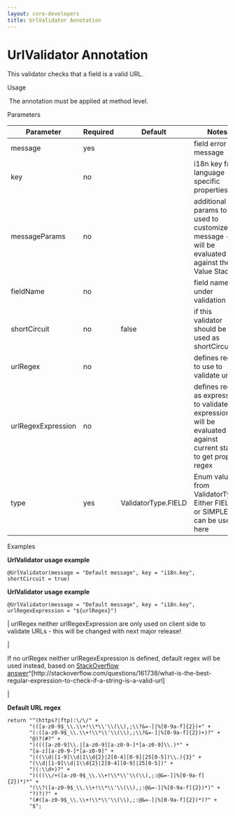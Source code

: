 ```yaml
---
layout: core-developers
title: UrlValidator Annotation
---
```


# UrlValidator Annotation

This validator checks that a field is a valid URL\.

Usage

  The annotation must be applied at method level\.

Parameters

| Parameter|Required|Default|Notes|
|----------|--------|-------|-----|
|message|yes| |field error message|
|key|no| |i18n key from language specific properties file|
|messageParams|no| |additional params to be used to customize message \- will be evaluated against the Value Stack|
|fieldName|no| |field name under validation|
|shortCircuit|no|false|if this validator should be used as shortCircuit|
|urlRegex|no| |defines regex to use to validate url|
|urlRegexExpression|no| |defines regex as expression to validate url, expression will be evaluated against current stack to get proper regex|
|type|yes|ValidatorType\.FIELD|Enum value from ValidatorType\. Either FIELD or SIMPLE can be used here|

Examples

**UrlValidator usage example**


~~~~~~~
@UrlValidator(message = "Default message", key = "i18n.key", shortCircuit = true)
~~~~~~~

**UrlValidator usage example**


~~~~~~~
@UrlValidator(message = "Default message", key = "i18n.key", urlRegexExpression = "${urlRegex}")
~~~~~~~



| urlRegex  neither urlRegexExpression are only used on client side to validate URLs \- this will be changed with next major release\!

| 


If no urlRegex neither urlRegexExpression is defined, default regex will be used instead, based on [StackOverflow answer](http://stackoverflow\.com/questions/161738/what\-is\-the\-best\-regular\-expression\-to\-check\-if\-a\-string\-is\-a\-valid\-url)^[http://stackoverflow\.com/questions/161738/what\-is\-the\-best\-regular\-expression\-to\-check\-if\-a\-string\-is\-a\-valid\-url]

| 

**Default URL regex**


~~~~~~~
return "^(https?|ftp):\/\/" +
       "(([a-z0-9$_\\.\\+!\\*\\'\\(\\),;\\?&=-]|%[0-9a-f]{2})+" +
       "(:([a-z0-9$_\\.\\+!\\*\\'\\(\\),;\\?&=-]|%[0-9a-f]{2})+)?" +
       "@)?(#?" +
       ")((([a-z0-9]\\.|[a-z0-9][a-z0-9-]*[a-z0-9]\\.)*" +
       "[a-z][a-z0-9-]*[a-z0-9]" +
       "|((\\d|[1-9]\\d|1\\d{2}|2[0-4][0-9]|25[0-5])\\.){3}" +
       "(\\d|[1-9]\\d|1\\d{2}|2[0-4][0-9]|25[0-5])" +
       ")(:\\d+)?" +
       ")(((\\/+([a-z0-9$_\\.\\+!\\*\\'\\(\\),;:@&=-]|%[0-9a-f]{2})*)*" +
       "(\\?([a-z0-9$_\\.\\+!\\*\\'\\(\\),;:@&=-]|%[0-9a-f]{2})*)" +
       "?)?)?" +
       "(#([a-z0-9$_\\.\\+!\\*\\'\\(\\),;:@&=-]|%[0-9a-f]{2})*)?" +
       "$";
~~~~~~~
